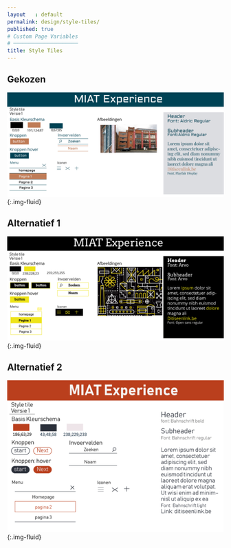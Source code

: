 ```yaml
---
layout   : default
permalink: design/style-tiles/
published: true
# Custom Page Variables
# ─────────────────────
title: Style Tiles
---
```


Gekozen
-------
![alt text](../../images/Style_Tile_3.png "Style Tile 3"){:.img-fluid}

Alternatief 1
-------------
![alt text](../../images/Style_Tile_2.png "Style Tile 2"){:.img-fluid}

Alternatief 2
-------------
![alt text](../../images/Style_Tile_1.png "Style Tile 1"){:.img-fluid}